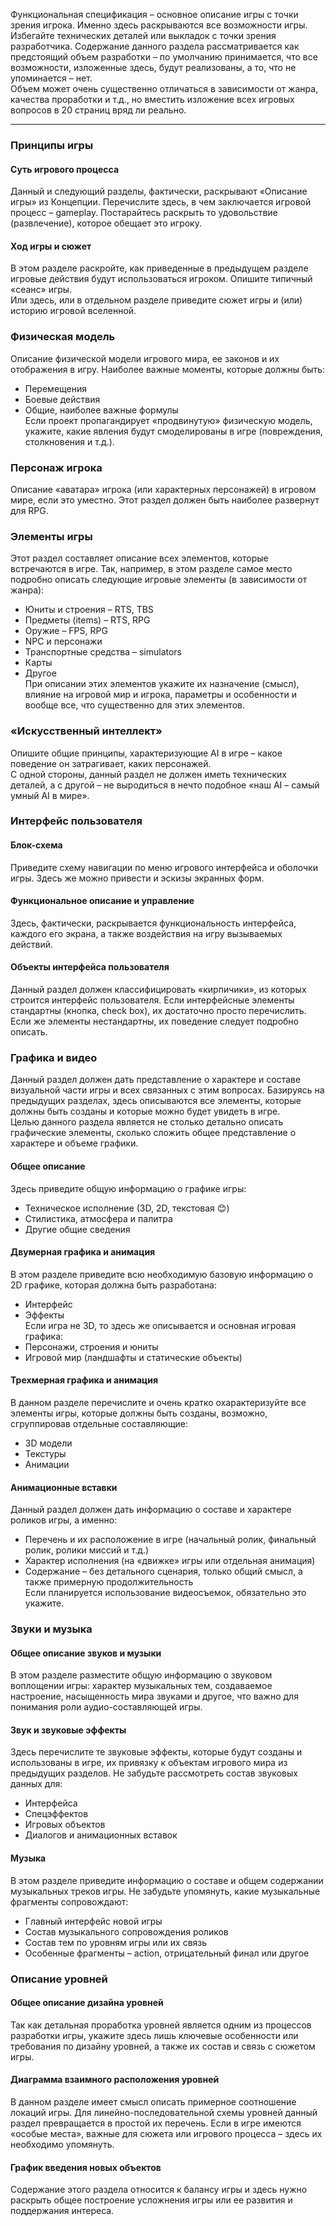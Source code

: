 Функциональная спецификация – основное описание игры с точки зрения игрока. Именно здесь раскрываются все возможности игры. Избегайте технических деталей или выкладок с точки зрения разработчика. Содержание данного раздела рассматривается как предстоящий объем разработки – по умолчанию принимается, что все возможности, изложенные здесь, будут реализованы, а то, что не упоминается – нет.  
Объем может очень существенно отличаться в зависимости от жанра, качества проработки и т.д., но вместить изложение всех игровых вопросов в 20 страниц вряд ли реально.

---
### Принципы игры
#### Суть игрового процесса

Данный и следующий разделы, фактически, раскрывают «Описание игры» из Концепции. Перечислите здесь, в чем заключается игровой процесс – gameplay. Постарайтесь раскрыть то удовольствие (развлечение), которое обещает это игроку.

#### Ход игры и сюжет

В этом разделе раскройте, как приведенные в предыдущем разделе игровые действия будут использоваться игроком. Опишите типичный «сеанс» игры.  
Или здесь, или в отдельном разделе приведите сюжет игры и (или) историю игровой вселенной.

### Физическая модель

Описание физической модели игрового мира, ее законов и их отображения в игру. Наиболее важные моменты, которые должны быть:  
- Перемещения  
- Боевые действия  
- Общие, наиболее важные формулы  
Если проект пропагандирует «продвинутую» физическую модель, укажите, какие явления будут смоделированы в игре (повреждения, столкновения и т.д.).

### Персонаж игрока

Описание «аватара» игрока (или характерных персонажей) в игровом мире, если это уместно. Этот раздел должен быть наиболее развернут для RPG.

### Элементы игры

Этот раздел составляет описание всех элементов, которые встречаются в игре. Так, например, в этом разделе самое место подробно описать следующие игровые элементы (в зависимости от жанра):  
- Юниты и строения – RTS, TBS  
- Предметы (items) – RTS, RPG  
- Оружие – FPS, RPG  
- NPC и персонажи  
- Транспортные средства – simulators  
- Карты  
- Другое  
При описании этих элементов укажите их назначение (смысл), влияние на игровой мир и игрока, параметры и особенности и вообще все, что существенно для этих элементов.

### «Искусственный интеллект»

Опишите общие принципы, характеризующие AI в игре – какое поведение он затрагивает, каких персонажей.  
С одной стороны, данный раздел не должен иметь технических деталей, а с другой – не выродиться в нечто подобное «наш AI – самый умный AI в мире».

### Интерфейс пользователя

#### Блок-схема

Приведите схему навигации по меню игрового интерфейса и оболочки игры. Здесь же можно привести и эскизы экранных форм.

#### Функциональное описание и управление

Здесь, фактически, раскрывается функциональность интерфейса, каждого его экрана, а также воздействия на игру вызываемых действий.

#### Объекты интерфейса пользователя

Данный раздел должен классифицировать «кирпичики», из которых строится интерфейс пользователя. Если интерфейсные элементы стандартны (кнопка, check box), их достаточно просто перечислить. Если же элементы нестандартны, их поведение следует подробно описать.

### Графика и видео

Данный раздел должен дать представление о характере и составе визуальной части игры и всех связанных с этим вопросах. Базируясь на предыдущих разделах, здесь описываются все элементы, которые должны быть созданы и которые можно будет увидеть в игре.  
Целью данного раздела является не столько детально описать графические элементы, сколько сложить общее представление о характере и объеме графики.

#### Общее описание

Здесь приведите общую информацию о графике игры:  
- Техническое исполнение (3D, 2D, текстовая 😊)  
- Стилистика, атмосфера и палитра  
- Другие общие сведения  

#### Двумерная графика и анимация

В этом разделе приведите всю необходимую базовую информацию о 2D графике, которая должна быть разработана:  
- Интерфейс  
- Эффекты  
Если игра не 3D, то здесь же описывается и основная игровая графика:  
- Персонажи, строения и юниты  
- Игровой мир (ландшафты и статические объекты)  

#### Трехмерная графика и анимация

В данном разделе перечислите и очень кратко охарактеризуйте все элементы игры, которые должны быть созданы, возможно, сгруппировав отдельные составляющие:  
- 3D модели  
- Текстуры  
- Анимации  

#### Анимационные вставки

Данный раздел должен дать информацию о составе и характере роликов игры, а именно:  
- Перечень и их расположение в игре (начальный ролик, финальный ролик, ролики миссий и т.д.)  
- Характер исполнения (на «движке» игры или отдельная анимация)  
- Содержание – без детального сценария, только общий смысл, а также примерную продолжительность  
Если планируется использование видеосъемок, обязательно это укажите.

### Звуки и музыка

#### Общее описание звуков и музыки

В этом разделе разместите общую информацию о звуковом воплощении игры: характер музыкальных тем, создаваемое настроение, насыщенность мира звуками и другое, что важно для понимания роли аудио-составляющей игры.

#### Звук и звуковые эффекты

Здесь перечислите те звуковые эффекты, которые будут созданы и использованы в игре, их привязку к объектам игрового мира из предыдущих разделов. Не забудьте рассмотреть состав звуковых данных для:  
- Интерфейса  
- Спецэффектов  
- Игровых объектов  
- Диалогов и анимационных вставок  

#### Музыка

В этом разделе приведите информацию о составе и общем содержании музыкальных треков игры. Не забудьте упомянуть, какие музыкальные фрагменты сопровождают:  
- Главный интерфейс новой игры  
- Состав музыкального сопровождения роликов  
- Состав тем по уровням игры или их связь  
- Особенные фрагменты – action, отрицательный финал или другое  

### Описание уровней

#### Общее описание дизайна уровней

Так как детальная проработка уровней является одним из процессов разработки игры, укажите здесь лишь ключевые особенности или требования по дизайну уровней, а также их состав и связь с сюжетом игры.

#### Диаграмма взаимного расположения уровней

В данном разделе имеет смысл описать примерное соотношение локаций игры. Для линейно-последовательной схемы уровней данный раздел превращается в простой их перечень. Если в игре имеются «особые места», важные для сюжета или игрового процесса – здесь их необходимо упомянуть.

#### График введения новых объектов

Содержание этого раздела относится к балансу игры и здесь нужно раскрыть общее построение усложнения игры или ее развития и поддержания интереса.